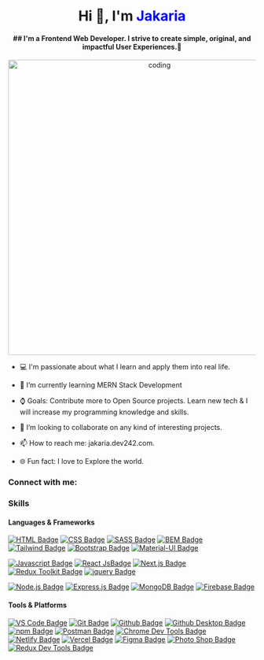 <h1 align="center">Hi 👋, I'm <span style="color:blue">Jakaria</span></h1>
<h4 align="center">## I'm a Frontend Web Developer. I strive to create simple, original, and impactful User Experiences.🚀</h4>

<div align="center" style="margin-bottom: '30px'">
<img aling="center" alt="coding" width="600" src="https://media4.giphy.com/media/qgQUggAC3Pfv687qPC/giphy.gif">
</div>

- 💻 I'm passionate about what I learn and apply them into real life.
  
- 🌱 I’m currently learning MERN Stack Development
  
- ⌚ Goals: Contribute more to Open Source projects. Learn new tech & I will increase my programming knowledge and skills.
  
- 👯 I’m looking to collaborate on any kind of interesting projects.
  
- 📫 How to reach me: jakaria.dev242.com.
  
- 🌐 Fun fact: I love to Explore the world.


<h3 align="left">Connect with me:</h3>
<p align="left">
</p>

<h3 align="left">Skills</h3>

#### Languages & Frameworks

[![HTML Badge](https://img.shields.io/badge/HTML-E34F26?style=for-the-badge&logo=html5&logoColor=white)](#)
[![CSS Badge](https://img.shields.io/badge/CSS-1572B6?style=for-the-badge&logo=css3&logoColor=white)](#)
[![SASS Badge](https://img.shields.io/badge/Sass-CC6699?style=for-the-badge&logo=sass&logoColor=white)](#)
[![BEM Badge](https://img.shields.io/badge/bem-000000?style=for-the-badge&logo=bem&logoColor=white)](#)
[![Tailwind Badge](https://img.shields.io/badge/Tailwind%20CSS-29A5E9?style=for-the-badge&logo=tailwindcss&logoColor=white)](#)
[![Bootstrap Badge](https://img.shields.io/badge/Bootstrap-7510F7?style=for-the-badge&logo=bootstrap&logoColor=white)](#)
[![Material-UI Badge](https://img.shields.io/badge/Material%20UI-007FFF?style=for-the-badge&logo=mui&logoColor=white)](#)


[![Javascript Badge](https://img.shields.io/badge/JavaScript-F0DB4F?style=for-the-badge&logo=javascript&logoColor=black)](#)
[![React JsBadge](https://img.shields.io/badge/-React-61DBFB?style=for-the-badge&logo=react&logoColor=black)](#)
[![Next.js Badge](https://img.shields.io/badge/next.js-000000?style=for-the-badge&logo=nextdotjs&logoColor=white)](#)
[![Redux Toolkit Badge](https://img.shields.io/badge/redux-764ABC?style=for-the-badge&logo=redux&logoColor=black)](#)
[![jquery Badge](https://img.shields.io/badge/jquery-0769AD?style=for-the-badge&logo=jquery&logoColor=black)](#)

[![Node.js Badge](https://img.shields.io/badge/Node.js-339933?style=for-the-badge&logo=nodedotjs&logoColor=white)](#)
[![Express.js Badge](https://img.shields.io/badge/Express.js-000000?style=for-the-badge&logo=express&logoColor=white)](#)
[![MongoDB Badge](https://img.shields.io/badge/MongoDB-4EA94B?style=for-the-badge&logo=mongodb&logoColor=white)](#)
[![Firebase Badge](https://img.shields.io/badge/firebase-ffca28?style=for-the-badge&logo=firebase&logoColor=black)](#)

#### Tools & Platforms

[![VS Code Badge](https://img.shields.io/badge/VS_Code-0078D4?style=for-the-badge&logo=visual%20studio%20code&logoColor=white)](#)
[![Git Badge](https://img.shields.io/badge/GIT-E44C30?style=for-the-badge&logo=git&logoColor=white)](#)
[![Github Badge](https://img.shields.io/badge/GitHub-000000?style=for-the-badge&logo=github&logoColor=white)](#)
[![Github Desktop Badge](https://img.shields.io/badge/GitHub%20Desktop-6e5494?style=for-the-badge&logo=github&logoColor=white)](#)
[![npm Badge](https://img.shields.io/badge/npm-CB3837?style=for-the-badge&logo=npm&logoColor=white)](#)
[![Postman Badge](https://img.shields.io/badge/Postman-EF5B25?style=for-the-badge&logo=postman&logoColor=white)](#)
[![Chrome Dev Tools Badge](https://img.shields.io/badge/Chrome_Dev_Tools-4285F4?style=for-the-badge&logo=Google-chrome&logoColor=white)](#)
[![Netlify Badge](https://img.shields.io/badge/Netlify-00C7B7?style=for-the-badge&logo=netlify&logoColor=white)](#)
[![Vercel Badge](https://img.shields.io/badge/Vercel-000000?style=for-the-badge&logo=vercel&logoColor=white)](#)
[![Figma Badge](https://img.shields.io/badge/figma-red?style=for-the-badge&logo=figma&logoColor=white)](#)
[![Photo Shop Badge](https://img.shields.io/badge/adobephotoshop-31A8FF?style=for-the-badge&logo=adobephotoshop&logoColor=white)](#)
[![Redux Dev Tools Badge](https://img.shields.io/badge/-Redux_Dev_Tool-008000?style=for-the-badge&logo=redux&logoColor=white)](#)
